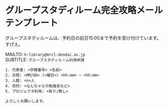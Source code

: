 グループスタディルーム完全攻略メールテンプレート
==============

グループスタディルームは、予約日の前日15:00まで予約を受け付けています。
すげえ。

MAILTO: `h-library@mrcl.dendai.ac.jp`  
SUBTITLE: `グループスタディルーム利用申請`

```
1. 代表者: <学籍番号> <名前>
2. 日程: <MM/DD> (<曜日>) <hh:mm> ~ <hh:mm>
3. 人数: <n>人
4. 目的: <なんちゃらの勉強会など>
5. プロジェクタ利用: <有り/無し>

よろしくお願いします。
```
